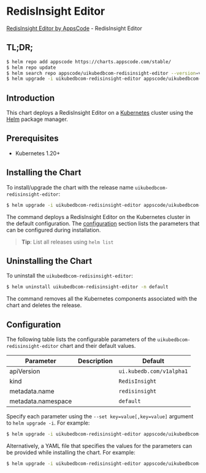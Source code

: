 # RedisInsight Editor

[RedisInsight Editor by AppsCode](https://appscode.com) - RedisInsight Editor

## TL;DR;

```bash
$ helm repo add appscode https://charts.appscode.com/stable/
$ helm repo update
$ helm search repo appscode/uikubedbcom-redisinsight-editor --version=v0.18.0
$ helm upgrade -i uikubedbcom-redisinsight-editor appscode/uikubedbcom-redisinsight-editor -n default --create-namespace --version=v0.18.0
```

## Introduction

This chart deploys a RedisInsight Editor on a [Kubernetes](http://kubernetes.io) cluster using the [Helm](https://helm.sh) package manager.

## Prerequisites

- Kubernetes 1.20+

## Installing the Chart

To install/upgrade the chart with the release name `uikubedbcom-redisinsight-editor`:

```bash
$ helm upgrade -i uikubedbcom-redisinsight-editor appscode/uikubedbcom-redisinsight-editor -n default --create-namespace --version=v0.18.0
```

The command deploys a RedisInsight Editor on the Kubernetes cluster in the default configuration. The [configuration](#configuration) section lists the parameters that can be configured during installation.

> **Tip**: List all releases using `helm list`

## Uninstalling the Chart

To uninstall the `uikubedbcom-redisinsight-editor`:

```bash
$ helm uninstall uikubedbcom-redisinsight-editor -n default
```

The command removes all the Kubernetes components associated with the chart and deletes the release.

## Configuration

The following table lists the configurable parameters of the `uikubedbcom-redisinsight-editor` chart and their default values.

|     Parameter      | Description |               Default               |
|--------------------|-------------|-------------------------------------|
| apiVersion         |             | <code>ui.kubedb.com/v1alpha1</code> |
| kind               |             | <code>RedisInsight</code>           |
| metadata.name      |             | <code>redisinsight</code>           |
| metadata.namespace |             | <code>default</code>                |


Specify each parameter using the `--set key=value[,key=value]` argument to `helm upgrade -i`. For example:

```bash
$ helm upgrade -i uikubedbcom-redisinsight-editor appscode/uikubedbcom-redisinsight-editor -n default --create-namespace --version=v0.18.0 --set apiVersion=ui.kubedb.com/v1alpha1
```

Alternatively, a YAML file that specifies the values for the parameters can be provided while
installing the chart. For example:

```bash
$ helm upgrade -i uikubedbcom-redisinsight-editor appscode/uikubedbcom-redisinsight-editor -n default --create-namespace --version=v0.18.0 --values values.yaml
```
